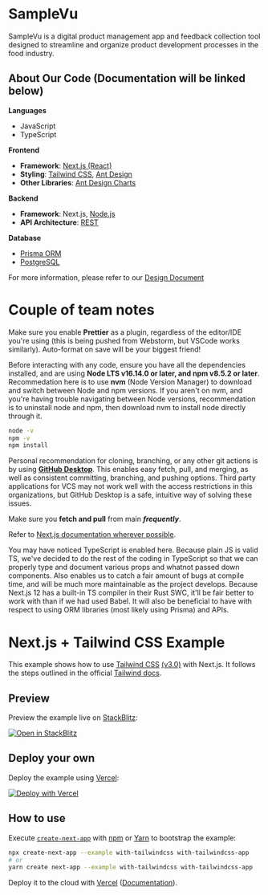 # SampleVu

SampleVu is a digital product management app and feedback collection tool designed to streamline and organize product development processes in the food industry.

## About Our Code (Documentation will be linked below)

**Languages**

- JavaScript
- TypeScript

**Frontend**

- **Framework**: [Next.js (React)](https://nextjs.org/)
- **Styling**: [Tailwind CSS](https://tailwindcss.com/), [Ant Design](https://ant.design/)
- **Other Libraries**: [Ant Design Charts](https://charts.ant.design/en)

**Backend**

- **Framework**: Next.js, [Node.js](https://nodejs.org/en/)
- **API Architecture**: [REST](https://restfulapi.net/)

**Database**

- [Prisma ORM](https://www.prisma.io/)
- [PostgreSQL](https://www.postgresql.org/)

For more information, please refer to our [Design Document](https://tarheels.live/523eggplants/d2-design-document-2/)

# Couple of team notes

Make sure you enable **Prettier** as a plugin, regardless of the editor/IDE you're using (this is being pushed from Webstorm, but VSCode works similarly). Auto-format on save will be your biggest friend!

Before interacting with any code, ensure you have all the dependencies installed, and are using **Node LTS v16.14.0 or later, and npm v8.5.2 or later**. Recommedation here is to use **nvm** (Node Version Manager) to download and switch between Node and npm versions. If you aren't on nvm, and you're having trouble navigating between Node versions, recommendation is to uninstall node and npm, then download nvm to install node directly through it.

```bash
node -v
npm -v
npm install
```

Personal recommendation for cloning, branching, or any other git actions is by using **[GitHub Desktop](https://desktop.github.com/)**. This enables easy fetch, pull, and merging, as well as consistent committing, branching, and pushing options. Third party applications for VCS may not work well with the access restrictions in this organizations, but GitHub Desktop is a safe, intuitive way of solving these issues.

Make sure you **fetch and pull** from main **_frequently_**.

Refer to [Next.js documentation wherever possible](https://nextjs.org/docs/testing#jest-and-react-testing-library).

You may have noticed TypeScript is enabled here. Because plain JS is valid TS, we've decided to do the rest of the coding in TypeScript so that we can properly type and document various props and whatnot passed down components. Also enables us to catch a fair amount of bugs at compile time, and will be much more maintainable as the project develops. Because Next.js 12 has a built-in TS compiler in their Rust SWC, it'll be fair better to work with than if we had used Babel. It will also be beneficial to have with respect to using ORM libraries (most likely using Prisma) and APIs.

# Next.js + Tailwind CSS Example

This example shows how to use [Tailwind CSS](https://tailwindcss.com/) [(v3.0)](https://tailwindcss.com/blog/tailwindcss-v3) with Next.js. It follows the steps outlined in the official [Tailwind docs](https://tailwindcss.com/docs/guides/nextjs).

## Preview

Preview the example live on [StackBlitz](http://stackblitz.com/):

[![Open in StackBlitz](https://developer.stackblitz.com/img/open_in_stackblitz.svg)](https://stackblitz.com/github/vercel/next.js/tree/canary/examples/with-tailwindcss)

## Deploy your own

Deploy the example using [Vercel](https://vercel.com?utm_source=github&utm_medium=readme&utm_campaign=next-example):

[![Deploy with Vercel](https://vercel.com/button)](https://vercel.com/new/git/external?repository-url=https://github.com/vercel/next.js/tree/canary/examples/with-tailwindcss&project-name=with-tailwindcss&repository-name=with-tailwindcss)

## How to use

Execute [`create-next-app`](https://github.com/vercel/next.js/tree/canary/packages/create-next-app) with [npm](https://docs.npmjs.com/cli/init) or [Yarn](https://yarnpkg.com/lang/en/docs/cli/create/) to bootstrap the example:

```bash
npx create-next-app --example with-tailwindcss with-tailwindcss-app
# or
yarn create next-app --example with-tailwindcss with-tailwindcss-app
```

Deploy it to the cloud with [Vercel](https://vercel.com/new?utm_source=github&utm_medium=readme&utm_campaign=next-example) ([Documentation](https://nextjs.org/docs/deployment)).
